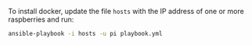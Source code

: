 To install docker, update the file `hosts` with the IP address of one or more raspberries and run:

```bash
ansible-playbook -i hosts -u pi playbook.yml
```